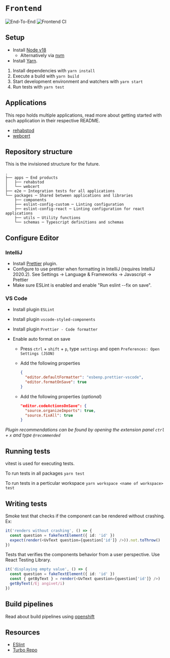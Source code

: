 # `Frontend`

![End-To-End](https://github.com/sklintyg/frontend/actions/workflows/e2e.yml/badge.svg)
![Frontend CI](https://github.com/sklintyg/frontend/actions/workflows/frontend.yml/badge.svg)

## Setup

- Install [Node v18](https://nodejs.org/en/download/releases/)
  - Alternatively via [nvm](https://github.com/nvm-sh/nvm)
- Install [Yarn](https://classic.yarnpkg.com/en/docs/install).

1. Install dependencies with `yarn install`
2. Execute a build with `yarn build`
3. Start development environment and watchers with `yarn start`
4. Run tests with `yarn test`

## Applications

This repo holds multiple applications, read more about getting started with each application in their respective README.

- [rehabstod](apps/rehabstod/README.md)
- [webcert](packages/webcert/README.md)

## Repository structure

This is the invisioned structure for the future.

```text
.
├── apps ─ End products
│   ├── rehabstod
│   └── webcert
├── e2e ─ Integration tests for all applications
└── packages ─ Shared between applications and libraries
    ├── components
    ├── eslint-config-custom ─ Linting configuration
    ├── eslint-config-react ─ Linting configuration for react applications
    ├── utils ─ Utility functions
    └── schemas ─ Typescript definitions and schemas
```

## Configure Editor

### IntelliJ

- Install [Prettier](https://plugins.jetbrains.com/plugin/10456-prettier/) plugin.
- Configure to use prettier when formatting in IntelliJ (requires IntelliJ 2020.2). See Settings -> Language & Frameworks -> Javascript -> Prettier
- Make sure ESLint is enabled and enable "Run eslint --fix on save".

### VS Code

- Install plugin `ESLint`
- Install plugin `vscode-styled-components`
- Install plugin `Prettier - Code formatter`
- Enable auto format on save

  - Press `ctrl` + `shift` + `p`, type `settings` and open `Preferences: Open Settings (JSON)`
  - Add the following properties

    ```json
    {
      "editor.defaultFormatter": "esbenp.prettier-vscode",
      "editor.formatOnSave": true
    }
    ```

  - Add the following properties (_optional_)

    ```json
    "editor.codeActionsOnSave": {
      "source.organizeImports": true,
      "source.fixAll": true
    }
    ```

_Plugin recommendations can be found by opening the extension panel `ctrl` + `x` and type `@recommended`_

## Running tests

vitest is used for executing tests.

To run tests in all packages `yarn test`

To run tests in a perticular workspace `yarn workspace <name of workspace> test`

## Writing tests

Smoke test that checks if the component can be rendered without crashing. Ex:

```typescript
it('renders without crashing', () => {
  const question = fakeTextElement({ id: 'id' })
  expect(render(<UvText question={question['id']} />)).not.toThrow()
})
```

Tests that verifies the components behavior from a user perspective. Use React Testing Library.

```typescript
it('displaying empty value', () => {
  const question = fakeTextElement({ id: 'id' })
  const { getByText } = render(<UvText question={question['id']} />)
  getByText(/Ej angivet/i)
})
```

## Build pipelines

Read about build pipelines using [openshift](./openshift/README.md)

## Resources

- [ESlint](https://eslint.org/)
- [Turbo Repo](https://turbo.build/repo)
